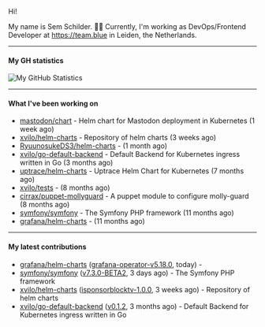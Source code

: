 Hi!

My name is Sem Schilder. 👋🏻 Currently, I'm working as DevOps/Frontend Developer at https://team.blue in Leiden, the Netherlands.

---

#### My GH statistics

![My GitHub Statistics](https://github-readme-stats.vercel.app/api?username=xvilo&show_icons=true&count_private=true&hide_title=true)

---

#### What I've been working on

- [mastodon/chart](https://github.com/mastodon/chart) - Helm chart for Mastodon deployment in Kubernetes (1 week ago)
- [xvilo/helm-charts](https://github.com/xvilo/helm-charts) - Repository of helm charts (3 weeks ago)
- [RyuunosukeDS3/helm-charts](https://github.com/RyuunosukeDS3/helm-charts) -  (1 month ago)
- [xvilo/go-default-backend](https://github.com/xvilo/go-default-backend) - Default Backend for Kubernetes ingress written in Go (3 months ago)
- [uptrace/helm-charts](https://github.com/uptrace/helm-charts) - Uptrace Helm Chart for Kubernetes (7 months ago)
- [xvilo/tests](https://github.com/xvilo/tests) -  (8 months ago)
- [cirrax/puppet-mollyguard](https://github.com/cirrax/puppet-mollyguard) - A puppet module to configure molly-guard (8 months ago)
- [symfony/symfony](https://github.com/symfony/symfony) - The Symfony PHP framework (11 months ago)
- [grafana/helm-charts](https://github.com/grafana/helm-charts) -  (11 months ago)

---

#### My latest contributions

- [grafana/helm-charts](https://github.com/grafana/helm-charts) ([grafana-operator-v5.18.0](https://github.com/grafana/helm-charts/releases/tag/grafana-operator-v5.18.0), today) - 
- [symfony/symfony](https://github.com/symfony/symfony) ([v7.3.0-BETA2](https://github.com/symfony/symfony/releases/tag/v7.3.0-BETA2), 3 days ago) - The Symfony PHP framework
- [xvilo/helm-charts](https://github.com/xvilo/helm-charts) ([isponsorblocktv-1.0.0](https://github.com/xvilo/helm-charts/releases/tag/isponsorblocktv-1.0.0), 3 weeks ago) - Repository of helm charts
- [xvilo/go-default-backend](https://github.com/xvilo/go-default-backend) ([v0.1.2](https://github.com/xvilo/go-default-backend/releases/tag/v0.1.2), 3 months ago) - Default Backend for Kubernetes ingress written in Go
